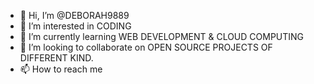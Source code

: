 - 👋 Hi, I’m @DEBORAH9889
- 👀 I’m interested in CODING
- 🌱 I’m currently learning WEB DEVELOPMENT & CLOUD COMPUTING
- 💞️ I’m looking to collaborate on OPEN SOURCE PROJECTS OF DIFFERENT KIND.
- 📫 How to reach me 

<!---
DEBORAH9889/DEBORAH9889 is a ✨ special ✨ repository because its `README.md` (this file) appears on your GitHub profile.
You can click the Preview link to take a look at your changes.
--->
